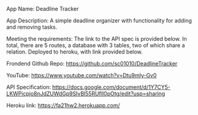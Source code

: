 App Name: Deadline Tracker

App Description: A simple deadline organizer with functionality for adding and removing tasks.

Meeting the requirements: The link to the API spec is provided below. In total, there are 5 routes, a database with 3 tables, two of which share a relation. Deployed to heroku, with link provided below.

Frondend Github Repo: https://github.com/sc01010/DeadlineTracker

YouTube: https://www.youtube.com/watch?v=Dtu9mIy-Gv0

API Specification: https://docs.google.com/document/d/1Y7CY5-LKWPicpjo8nJdZUWdGp9SIvBl55RUflI0pOtg/edit?usp=sharing

Heroku link: https://fa21hw2.herokuapp.com/
